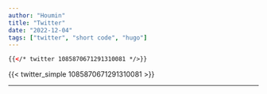 ```yaml
---
author: "Houmin"
title: "Twitter"
date: "2022-12-04"
tags: ["twitter", "short code", "hugo"]
---
```



```html
{{</* twitter 1085870671291310081 */>}}
```

{{< twitter_simple 1085870671291310081 >}}

---